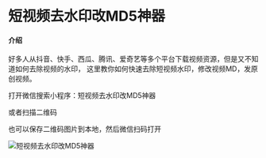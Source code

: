 # 短视频去水印改MD5神器

#### 介绍
好多人从抖音、快手、西瓜、腾讯、爱奇艺等多个平台下载视频资源，但是又不知道如何去除视频的水印，
这里教你如何快速去除短视频水印，修改视频MD，发原创视频。

打开微信搜索小程序：短视频去水印改MD5神器

或者扫描二维码

也可以保存二维码图片到本地，然后微信扫码打开

![短视频去水印改MD5神器](https://images.gitee.com/uploads/images/2020/1105/103935_4f43adac_8267645.jpeg "WechatIMG39.jpeg")
